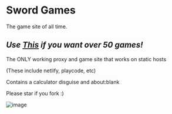 # Sword Games

The game site of all time.

## ***Use [This](https://github.com/tacogamerman/dorians-games) if you want over 50 games!***

The ONLY working proxy and game site that works on static hosts

(These include netlify, playcode, etc)

Contains a calculator disguise and about:blank

Please star if you fork :)

![image](https://github.com/Tacogamerman/Sword-Games/assets/119009502/45f92395-8fad-44f4-9ea7-2c10f49f7233)


